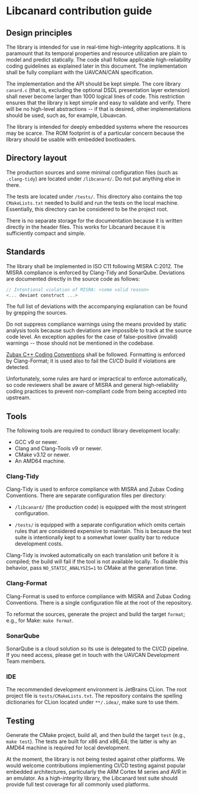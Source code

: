 # Libcanard contribution guide

## Design principles

The library is intended for use in real-time high-integrity applications.
It is paramount that its temporal properties and resource utilization are plain to model and predict statically.
The code shall follow applicable high-reliability coding guidelines as explained later in this document.
The implementation shall be fully compliant with the UAVCAN/CAN specification.

The implementation and the API should be kept simple.
The core library `canard.c` (that is, excluding the optional DSDL presentation layer extension) shall never become
larger than 1000 logical lines of code.
This restriction ensures that the library is kept simple and easy to validate and verify.
There will be no high-level abstractions -- if that is desired, other implementations should be used,
such as, for example, Libuavcan.

The library is intended for deeply embedded systems where the resources may be scarce.
The ROM footprint is of a particular concern because the library should be usable with embedded bootloaders.

## Directory layout

The production sources and some minimal configuration files (such as `.clang-tidy`) are located under `/libcanard/`.
Do not put anything else in there.

The tests are located under `/tests/`.
This directory also contains the top `CMakeLists.txt` needed to build and run the tests on the local machine.
Essentially, this directory can be considered to be the project root.

There is no separate storage for the documentation because it is written directly in the header files.
This works for Libcanard because it is sufficiently compact and simple.

## Standards

The library shall be implemented in ISO C11 following MISRA C:2012.
The MISRA compliance is enforced by Clang-Tidy and SonarQube.
Deviations are documented directly in the source code as follows:

```c
// Intentional violation of MISRA: <some valid reason>
<... deviant construct ...>
```

The full list of deviations with the accompanying explanation can be found by grepping the sources.

Do not suppress compliance warnings using the means provided by static analysis tools because such deviations
are impossible to track at the source code level.
An exception applies for the case of false-positive (invalid) warnings -- those should not be mentioned in the codebase.

[Zubax C++ Coding Conventions](https://kb.zubax.com/x/84Ah) shall be followed.
Formatting is enforced by Clang-Format; it is used also to fail the CI/CD build if violations are detected.

Unfortunately, some rules are hard or impractical to enforce automatically,
so code reviewers shall be aware of MISRA and general high-reliability coding practices
to prevent non-compliant code from being accepted into upstream.

## Tools

The following tools are required to conduct library development locally:

- GCC v9 or newer.
- Clang and Clang-Tools v9 or newer.
- CMake v3.12 or newer.
- An AMD64 machine.

### Clang-Tidy

Clang-Tidy is used to enforce compliance with MISRA and Zubax Coding Conventions.
There are separate configuration files per directory:

- `/libcanard/` (the production code) is equipped with the most stringent configuration.

- `/tests/` is equipped with a separate configuration which omits certain rules that are considered
  expensive to maintain.
  This is because the test suite is intentionally kept to a somewhat lower quality bar to reduce development costs.

Clang-Tidy is invoked automatically on each translation unit before it is compiled;
the build will fail if the tool is not available locally.
To disable this behavior, pass `NO_STATIC_ANALYSIS=1` to CMake at the generation time.

### Clang-Format

Clang-Format is used to enforce compliance with MISRA and Zubax Coding Conventions.
There is a single configuration file at the root of the repository.

To reformat the sources, generate the project and build the target `format`; e.g., for Make: `make format`.

### SonarQube

SonarQube is a cloud solution so its use is delegated to the CI/CD pipeline.
If you need access, please get in touch with the UAVCAN Development Team members.

### IDE

The recommended development environment is JetBrains CLion. The root project file is `tests/CMakeLists.txt`.
The repository contains the spelling dictionaries for CLion located under `**/.idea/`, make sure to use them.

## Testing

Generate the CMake project, build all, and then build the target `test` (e.g., `make test`).
The tests are built for x86 and x86_64; the latter is why an AMD64 machine is required for local development.

At the moment, the library is not being tested against other platforms.
We would welcome contributions implementing CI/CD testing against popular embedded architectures, particularly
the ARM Cortex M series and AVR in an emulator.
As a high-integrity library, the Libcanard test suite should provide full test coverage for all commonly used platforms.

